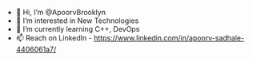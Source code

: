 - 👋 Hi, I’m @ApoorvBrooklyn
- 👀 I’m interested in New Technologies
- 🌱 I’m currently learning C++, DevOps
- 📫 Reach on LinkedIn - https://www.linkedin.com/in/apoorv-sadhale-4406061a7/

<!---
ApoorvBrooklyn/ApoorvBrooklyn is a ✨ special ✨ repository because its `README.md` (this file) appears on your GitHub profile.
You can click the Preview link to take a look at your changes.
--->
